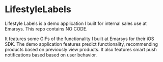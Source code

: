 # LifestyleLabels
Lifestyle Labels is a demo application I built for internal sales use at Emarsys.  This repo contains NO CODE.

It features some GIFs of the functionality I built at Emarsys for their iOS SDK.  The demo application features predict
functionality, recommending products based on previously view products.  It also features smart push notifications based
based on user behavior.


